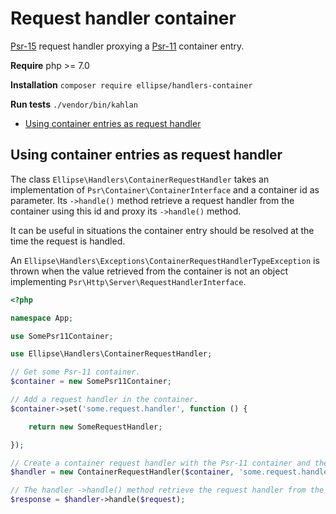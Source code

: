 # Request handler container

[Psr-15](https://www.php-fig.org/psr/psr-15/) request handler proxying a [Psr-11](https://www.php-fig.org/psr/psr-11/) container entry.

**Require** php >= 7.0

**Installation** `composer require ellipse/handlers-container`

**Run tests** `./vendor/bin/kahlan`

- [Using container entries as request handler](https://github.com/ellipsephp/handlers-container#using-container-entries-as-request-handler)

## Using container entries as request handler

The class `Ellipse\Handlers\ContainerRequestHandler` takes an implementation of `Psr\Container\ContainerInterface` and a container id as parameter. Its `->handle()` method retrieve a request handler from the container using this id and proxy its `->handle()` method.

It can be useful in situations the container entry should be resolved at the time the request is handled.

An `Ellipse\Handlers\Exceptions\ContainerRequestHandlerTypeException` is thrown when the value retrieved from the container is not an object implementing `Psr\Http\Server\RequestHandlerInterface`.

```php
<?php

namespace App;

use SomePsr11Container;

use Ellipse\Handlers\ContainerRequestHandler;

// Get some Psr-11 container.
$container = new SomePsr11Container;

// Add a request handler in the container.
$container->set('some.request.handler', function () {

    return new SomeRequestHandler;

});

// Create a container request handler with the Psr-11 container and the entry id.
$handler = new ContainerRequestHandler($container, 'some.request.handler');

// The handler ->handle() method retrieve the request handler from the container and proxy it.
$response = $handler->handle($request);
```
